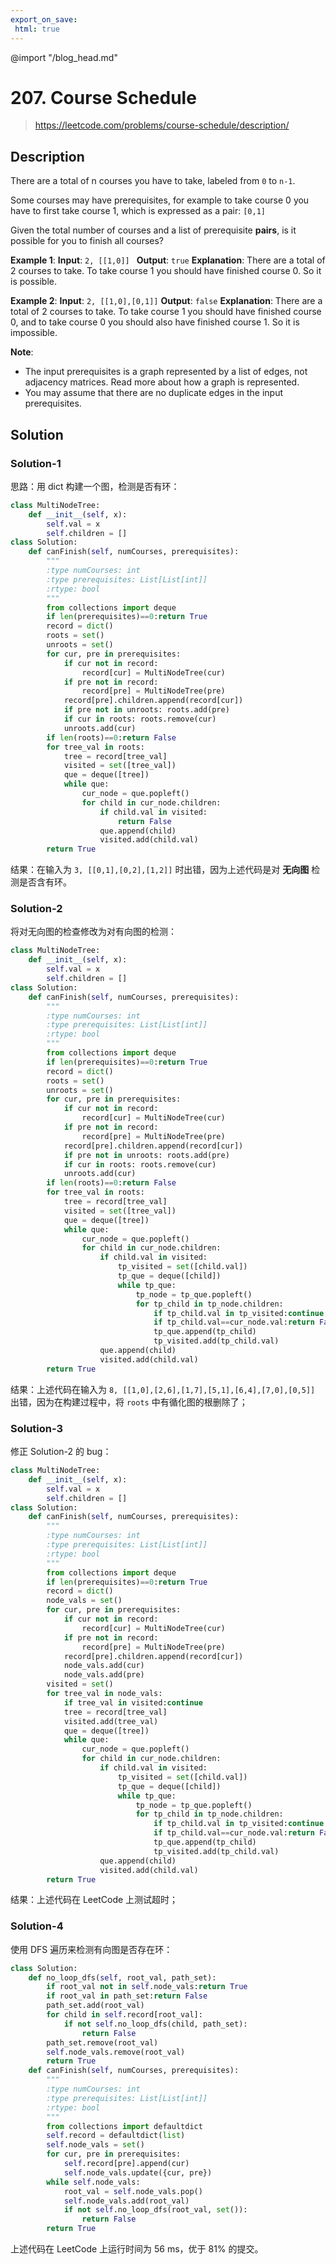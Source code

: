 ```yaml
---
export_on_save:
 html: true
---
```


@import "/blog_head.md"

# 207. Course Schedule

> <https://leetcode.com/problems/course-schedule/description/>

## Description

There are a total of n courses you have to take, labeled from `0` to `n-1`.

Some courses may have prerequisites, for example to take course 0 you have to first take course 1, which is expressed as a pair: `[0,1]`

Given the total number of courses and a list of prerequisite **pairs**, is it possible for you to finish all courses?

**Example 1**:
**Input**: `2, [[1,0]] `
**Output**: `true`
**Explanation**: There are a total of 2 courses to take. To take course 1 you should have finished course 0. So it is possible.

**Example 2**:
**Input**: `2, [[1,0],[0,1]]`
**Output**: `false`
**Explanation**: There are a total of 2 courses to take. To take course 1 you should have finished course 0, and to take course 0 you should also have finished course 1. So it is impossible.

**Note**:
- The input prerequisites is a graph represented by a list of edges, not adjacency matrices. Read more about how a graph is represented.
- You may assume that there are no duplicate edges in the input prerequisites.

## Solution

### Solution-1

思路：用 dict 构建一个图，检测是否有环：
```python {class=line-numbers}
class MultiNodeTree:
    def __init__(self, x):
        self.val = x
        self.children = []
class Solution:
    def canFinish(self, numCourses, prerequisites):
        """
        :type numCourses: int
        :type prerequisites: List[List[int]]
        :rtype: bool
        """
        from collections import deque
        if len(prerequisites)==0:return True
        record = dict()
        roots = set()
        unroots = set()
        for cur, pre in prerequisites:
            if cur not in record:
                record[cur] = MultiNodeTree(cur)
            if pre not in record:
                record[pre] = MultiNodeTree(pre)
            record[pre].children.append(record[cur])
            if pre not in unroots: roots.add(pre)
            if cur in roots: roots.remove(cur)
            unroots.add(cur)
        if len(roots)==0:return False
        for tree_val in roots:
            tree = record[tree_val]
            visited = set([tree_val])
            que = deque([tree])
            while que:
                cur_node = que.popleft()
                for child in cur_node.children:
                    if child.val in visited:
                        return False
                    que.append(child)
                    visited.add(child.val)
        return True
```
结果：在输入为 `3, [[0,1],[0,2],[1,2]]` 时出错，因为上述代码是对 **无向图** 检测是否含有环。

### Solution-2

将对无向图的检查修改为对有向图的检测：
```python {class=line-numbers}
class MultiNodeTree:
    def __init__(self, x):
        self.val = x
        self.children = []
class Solution:
    def canFinish(self, numCourses, prerequisites):
        """
        :type numCourses: int
        :type prerequisites: List[List[int]]
        :rtype: bool
        """
        from collections import deque
        if len(prerequisites)==0:return True
        record = dict()
        roots = set()
        unroots = set()
        for cur, pre in prerequisites:
            if cur not in record:
                record[cur] = MultiNodeTree(cur)
            if pre not in record:
                record[pre] = MultiNodeTree(pre)
            record[pre].children.append(record[cur])
            if pre not in unroots: roots.add(pre)
            if cur in roots: roots.remove(cur)
            unroots.add(cur)
        if len(roots)==0:return False
        for tree_val in roots:
            tree = record[tree_val]
            visited = set([tree_val])
            que = deque([tree])
            while que:
                cur_node = que.popleft()
                for child in cur_node.children:
                    if child.val in visited:
                        tp_visited = set([child.val])
                        tp_que = deque([child])
                        while tp_que:
                            tp_node = tp_que.popleft()
                            for tp_child in tp_node.children:
                                if tp_child.val in tp_visited:continue
                                if tp_child.val==cur_node.val:return False
                                tp_que.append(tp_child)
                                tp_visited.add(tp_child.val)
                    que.append(child)
                    visited.add(child.val)
        return True
```
结果：上述代码在输入为 `8, [[1,0],[2,6],[1,7],[5,1],[6,4],[7,0],[0,5]]` 出错，因为在构建过程中，将 `roots` 中有循化图的根删除了；

### Solution-3

修正 Solution-2 的 bug：
```python {class=line-numbers}
class MultiNodeTree:
    def __init__(self, x):
        self.val = x
        self.children = []
class Solution:
    def canFinish(self, numCourses, prerequisites):
        """
        :type numCourses: int
        :type prerequisites: List[List[int]]
        :rtype: bool
        """
        from collections import deque
        if len(prerequisites)==0:return True
        record = dict()
        node_vals = set()
        for cur, pre in prerequisites:
            if cur not in record:
                record[cur] = MultiNodeTree(cur)
            if pre not in record:
                record[pre] = MultiNodeTree(pre)
            record[pre].children.append(record[cur])
            node_vals.add(cur)
            node_vals.add(pre)
        visited = set()
        for tree_val in node_vals:
            if tree_val in visited:continue
            tree = record[tree_val]
            visited.add(tree_val)
            que = deque([tree])
            while que:
                cur_node = que.popleft()
                for child in cur_node.children:
                    if child.val in visited:
                        tp_visited = set([child.val])
                        tp_que = deque([child])
                        while tp_que:
                            tp_node = tp_que.popleft()
                            for tp_child in tp_node.children:
                                if tp_child.val in tp_visited:continue
                                if tp_child.val==cur_node.val:return False
                                tp_que.append(tp_child)
                                tp_visited.add(tp_child.val)
                    que.append(child)
                    visited.add(child.val)
        return True
```
结果：上述代码在 LeetCode 上测试超时；

### Solution-4

使用 DFS 遍历来检测有向图是否存在环：
```python {class=line-numbers}
class Solution:
    def no_loop_dfs(self, root_val, path_set):
        if root_val not in self.node_vals:return True
        if root_val in path_set:return False
        path_set.add(root_val)
        for child in self.record[root_val]:
            if not self.no_loop_dfs(child, path_set):
                return False
        path_set.remove(root_val)
        self.node_vals.remove(root_val)
        return True
    def canFinish(self, numCourses, prerequisites):
        """
        :type numCourses: int
        :type prerequisites: List[List[int]]
        :rtype: bool
        """
        from collections import defaultdict
        self.record = defaultdict(list)
        self.node_vals = set()
        for cur, pre in prerequisites:
            self.record[pre].append(cur)
            self.node_vals.update({cur, pre})
        while self.node_vals:
            root_val = self.node_vals.pop()
            self.node_vals.add(root_val)
            if not self.no_loop_dfs(root_val, set()):
                return False
        return True
```
上述代码在 LeetCode 上运行时间为 56 ms，优于 81% 的提交。
